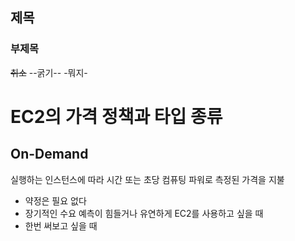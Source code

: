 ## 제목
### 부제목
~~취소~~
--굵기--
-뭐지-

# EC2의 가격 정책과 타입 종류

## On-Demand
실행하는 인스턴스에 따라 시간 또는 초당 컴퓨팅 파워로 측정된 가격을 지불
- 약정은 필요 없다
- 장기적인 수요 예측이 힘들거나 유연하게 EC2를 사용하고 싶을 때
- 한번 써보고 싶을 때
